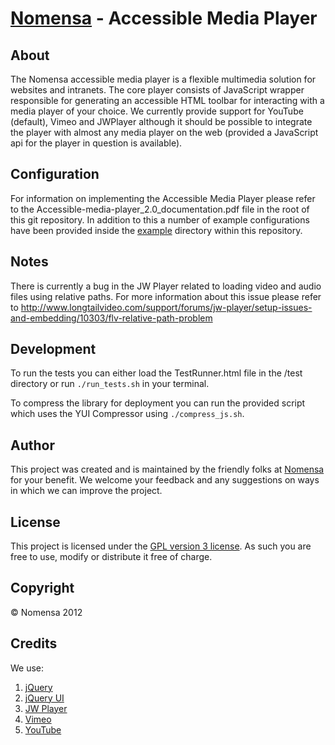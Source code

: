 # [Nomensa](http://www.nomensa.com/) - Accessible Media Player

## About

The Nomensa accessible media player is a flexible multimedia solution for websites and intranets.
The core player consists of JavaScript wrapper responsible for generating an accessible HTML toolbar
for interacting with a media player of your choice. We currently provide support for YouTube (default),
Vimeo and JWPlayer although it should be possible to integrate the player with almost any media player on
the web (provided a JavaScript api for the player in question is available).

## Configuration

For information on implementing the Accessible Media Player please refer to the Accessible-media-player_2.0_documentation.pdf file in the root of this git repository.
In addition to this a number of example configurations have been provided inside the [example](https://github.com/nomensa/Accessible-Media-Player/tree/master/example) directory within this repository.

## Notes

There is currently a bug in the JW Player related to loading video and audio files using relative paths.
For more information about this issue please refer to
http://www.longtailvideo.com/support/forums/jw-player/setup-issues-and-embedding/10303/flv-relative-path-problem

## Development

To run the tests you can either load the TestRunner.html file in the
/test directory or run `./run_tests.sh` in your terminal.

To compress the library for deployment you can run the provided script
which uses the YUI Compressor using `./compress_js.sh`.

## Author

This project was created and is maintained by the friendly folks at [Nomensa](http://www.nomensa.com) for your benefit.
We welcome your feedback and any suggestions on ways in which we can improve the project.

## License

This project is licensed under the [GPL version 3 license](http://www.gnu.org/licenses/gpl.html).  As such you are free to use,
modify or distribute it free of charge.

## Copyright

&copy; Nomensa 2012

## Credits

We use:

1. [jQuery](http://jquery.com/)
2. [jQuery UI](http://jqueryui.com/)
3. [JW Player](http://www.longtailvideo.com/players/)
4. [Vimeo](http://vimeo.com/)
5. [YouTube](http://www.youtube.com/)
